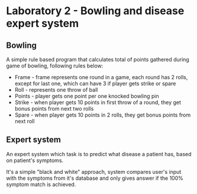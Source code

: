 # Laboratory 2 - Bowling and disease expert system

## Bowling
A simple rule based program that calculates total of points gathered during game of bowling, following rules below:

- Frame - frame represents one round in a game, each round has 2 rolls, except for last one, which can have 3 if player gets strike or spare
- Roll - represents one throw of ball
- Points - player gets one point per one knocked bowling pin
- Strike - when player gets 10 points in first throw of a round, they get bonus points from next two rolls
- Spare - when player gets 10 points in 2 rolls, they get bonus points from next roll

## Expert system
An expert system which task is to predict what disease a patient has, based on patient's symptoms.

It's a simple "black and white" approach, system compares user's input with the symptoms from it's database and only gives answer if the 100% symptom match is achieved. 